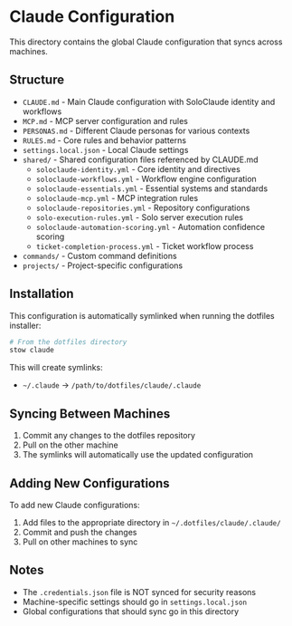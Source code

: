 # Claude Configuration

This directory contains the global Claude configuration that syncs across machines.

## Structure

- `CLAUDE.md` - Main Claude configuration with SoloClaude identity and workflows
- `MCP.md` - MCP server configuration and rules
- `PERSONAS.md` - Different Claude personas for various contexts
- `RULES.md` - Core rules and behavior patterns
- `settings.local.json` - Local Claude settings
- `shared/` - Shared configuration files referenced by CLAUDE.md
  - `soloclaude-identity.yml` - Core identity and directives
  - `soloclaude-workflows.yml` - Workflow engine configuration
  - `soloclaude-essentials.yml` - Essential systems and standards
  - `soloclaude-mcp.yml` - MCP integration rules
  - `soloclaude-repositories.yml` - Repository configurations
  - `solo-execution-rules.yml` - Solo server execution rules
  - `soloclaude-automation-scoring.yml` - Automation confidence scoring
  - `ticket-completion-process.yml` - Ticket workflow process
- `commands/` - Custom command definitions
- `projects/` - Project-specific configurations

## Installation

This configuration is automatically symlinked when running the dotfiles installer:

```bash
# From the dotfiles directory
stow claude
```

This will create symlinks:
- `~/.claude` → `/path/to/dotfiles/claude/.claude`

## Syncing Between Machines

1. Commit any changes to the dotfiles repository
2. Pull on the other machine
3. The symlinks will automatically use the updated configuration

## Adding New Configurations

To add new Claude configurations:

1. Add files to the appropriate directory in `~/.dotfiles/claude/.claude/`
2. Commit and push the changes
3. Pull on other machines to sync

## Notes

- The `.credentials.json` file is NOT synced for security reasons
- Machine-specific settings should go in `settings.local.json`
- Global configurations that should sync go in this directory